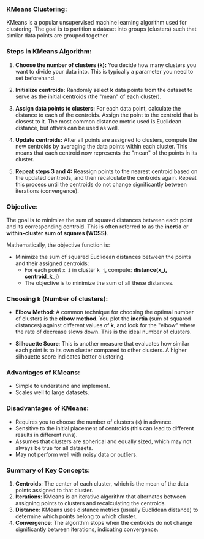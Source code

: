 ### **KMeans Clustering:**

KMeans is a popular unsupervised machine learning algorithm used for clustering. The goal is to partition a dataset into groups (clusters) such that similar data points are grouped together.

### **Steps in KMeans Algorithm:**

1. **Choose the number of clusters (k):**
   You decide how many clusters you want to divide your data into. This is typically a parameter you need to set beforehand.

2. **Initialize centroids:**
   Randomly select **k** data points from the dataset to serve as the initial centroids (the "mean" of each cluster).

3. **Assign data points to clusters:**
   For each data point, calculate the distance to each of the centroids. Assign the point to the centroid that is closest to it. The most common distance metric used is Euclidean distance, but others can be used as well.

4. **Update centroids:**
   After all points are assigned to clusters, compute the new centroids by averaging the data points within each cluster. This means that each centroid now represents the "mean" of the points in its cluster.

5. **Repeat steps 3 and 4:**
   Reassign points to the nearest centroid based on the updated centroids, and then recalculate the centroids again. Repeat this process until the centroids do not change significantly between iterations (convergence).

### **Objective:**

The goal is to minimize the sum of squared distances between each point and its corresponding centroid. This is often referred to as the **inertia** or **within-cluster sum of squares (WCSS)**.

Mathematically, the objective function is:

- Minimize the sum of squared Euclidean distances between the points and their assigned centroids:
  - For each point `x_i` in cluster `k_j`, compute: **distance(x_i, centroid_k_j)**
  - The objective is to minimize the sum of all these distances.

### **Choosing k (Number of clusters):**

- **Elbow Method**: A common technique for choosing the optimal number of clusters is the **elbow method**. You plot the **inertia** (sum of squared distances) against different values of **k**, and look for the "elbow" where the rate of decrease slows down. This is the ideal number of clusters.

- **Silhouette Score**: This is another measure that evaluates how similar each point is to its own cluster compared to other clusters. A higher silhouette score indicates better clustering.

### **Advantages of KMeans:**
- Simple to understand and implement.
- Scales well to large datasets.

### **Disadvantages of KMeans:**
- Requires you to choose the number of clusters (`k`) in advance.
- Sensitive to the initial placement of centroids (this can lead to different results in different runs).
- Assumes that clusters are spherical and equally sized, which may not always be true for all datasets.
- May not perform well with noisy data or outliers.

### **Summary of Key Concepts:**
1. **Centroids**: The center of each cluster, which is the mean of the data points assigned to that cluster.
2. **Iterations**: KMeans is an iterative algorithm that alternates between assigning points to clusters and recalculating the centroids.
3. **Distance**: KMeans uses distance metrics (usually Euclidean distance) to determine which points belong to which cluster.
4. **Convergence**: The algorithm stops when the centroids do not change significantly between iterations, indicating convergence.
